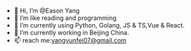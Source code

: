 - 👋 Hi, I’m @Eason Yang
- 👀 I’m like reading and programming
- 🌱 I’m currently using Python, Golang, JS & TS,Vue & React.
- 💞️ I’m currently working in Beijing China.
- 📫 reach me:yangyunfei07@gmail.com

<!---
yunfei07/yunfei07 is a ✨ special ✨ repository because its `README.md` (this file) appears on your GitHub profile.
You can click the Preview link to take a look at your changes.
--->

